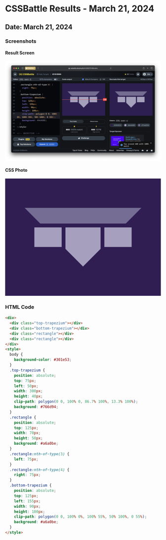 # CSSBattle Results - March 21, 2024

## Date: March 21, 2024

### Screenshots

#### Result Screen

![Result Screen](screenshots/result-screen.png)

#### CSS Photo

![CSS Photo](screenshots/css-image.png)

### HTML Code

```html
<div>
  <div class="top-trapezium"></div>
  <div class="bottom-trapezium"></div>
  <div class="rectangle"></div>
  <div class="rectangle"></div>
</div>
<style>
  body {
    background-color: #301e53;
  }
  .top-trapezium {
    position: absolute;
    top: 75px;
    left: 50px;
    width: 300px;
    height: 40px;
    clip-path: polygon(0 0, 100% 0, 86.7% 100%, 13.3% 100%);
    background: #766d94;
  }
  .rectangle {
    position: absolute;
    top: 125px;
    width: 70px;
    height: 50px;
    background: #a6a0be;
  }
  .rectangle:nth-of-type(3) {
    left: 75px;
  }
  .rectangle:nth-of-type(4) {
    right: 75px;
  }
  .bottom-trapezium {
    position: absolute;
    top: 125px;
    left: 155px;
    width: 90px;
    height: 100px;
    clip-path: polygon(0 0, 100% 0%, 100% 55%, 50% 100%, 0 55%);
    background: #a6a0be;
  }
</style>
```
